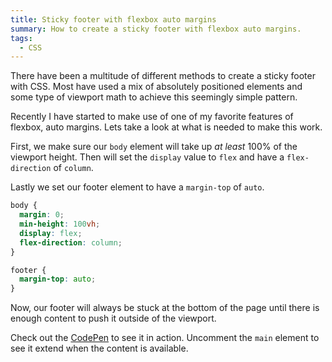 ```yaml
---
title: Sticky footer with flexbox auto margins
summary: How to create a sticky footer with flexbox auto margins.
tags:
  - CSS
---
```

There have been a multitude of different methods to create a sticky footer with CSS. Most have used a mix of absolutely positioned elements and some type of viewport math to achieve this seemingly simple pattern.

Recently I have started to make use of one of my favorite features of flexbox, auto margins. Lets take a look at what is needed to make this work.

First, we make sure our `body` element will take up *at least* 100% of the viewport height. Then will set the `display` value to `flex` and have a `flex-direction` of `column`.

Lastly we set our footer element to have a `margin-top` of `auto`.

```css
body {
  margin: 0;
  min-height: 100vh;
  display: flex;
  flex-direction: column;
}

footer {
  margin-top: auto;
}
```

Now, our footer will always be stuck at the bottom of the page until there is enough content to push it outside of the viewport.

Check out the [CodePen](https://codepen.io/alexcarpenter/pen/rZGwNM) to see it in action. Uncomment the `main` element to see it extend when the content is available.
